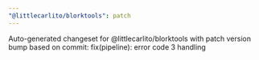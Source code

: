 ```yaml
---
"@littlecarlito/blorktools": patch
---
```


Auto-generated changeset for @littlecarlito/blorktools with patch version bump based on commit: fix(pipeline): error code 3 handling

